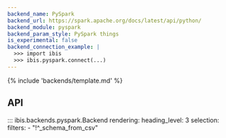 ```yaml
---
backend_name: PySpark
backend_url: https://spark.apache.org/docs/latest/api/python/
backend_module: pyspark
backend_param_style: PySpark things
is_experimental: false
backend_connection_example: |
  >>> import ibis
  >>> ibis.pyspark.connect(...)
---
```


{% include 'backends/template.md' %}

## API

<!-- prettier-ignore-start -->
::: ibis.backends.pyspark.Backend
    rendering:
      heading_level: 3
    selection:
      filters:
        - "!^_schema_from_csv"

<!-- prettier-ignore-end -->
